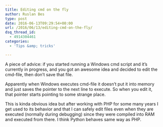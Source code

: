 ```yaml
---
title: Editing cmd on the fly
author: Ruslan Bes
type: post
date: 2016-06-13T09:29:54+00:00
url: /2016/06/13/editing-cmd-on-the-fly/
dsq_thread_id:
  - 4914304461
categories:
  - 'Tips &amp; tricks'

---
```

A piece of advice: if you started running a Windows cmd script and it&#8217;s currently in progress, and you got an awesome idea and decided to edit the cmd-file, then don&#8217;t save that file.

Apparently when Windows executes cmd-file it doesn&#8217;t put it into memory and just saves the pointer to the next line to execute. So when you edit it, that pointer starts pointing to some strange place.

This is kinda obvious idea but after working with PHP for some many years I get used to its behavior and that I can safely edit files even when they are executed (normally during debugging) since they were compiled into RAM and executed from there. I think Python behaves same way as PHP.